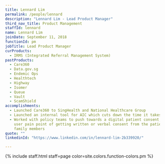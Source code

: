 ```yaml
---
title: Lennard Lim
permalink: /people/lennard
description: "Lennard Lim - Lead Product Manager"
third_nav_title: Product Management
staffId: lennard
name: Lennard Lim
joinDate: September 11, 2018
functionId: pm
jobTitle: Lead Product Manager
curProducts:
  - IRMS (Integrated Referral Management System)
pastProducts:
  - Care360
  - Data.gov.sg
  - Endemic Ops
  - Healthtech
  - Highway
  - Isomer
  - Queue
  - Vault
  - ScamShield
accomplishments:
  - Launched Care360 to SingHealth and National Healthcare Group
  - Launched an internal tool for AIC which cuts down the time it takes for them to match client to service provider to <3 minutes
  - Worked with policy teams to push towards a digital patient consent, solving
    user pain point of getting written or verbal consent from the patient and/or
    family members
quote: ""
linkedinId: "https://www.linkedin.com/in/lennard-lim-2b339920/"

---
```


{% include staff.html staff=page color=site.colors.function-colors.pm %}
